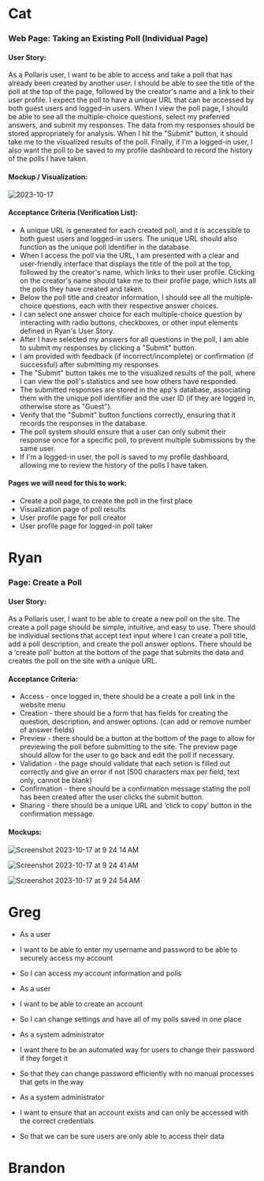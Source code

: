 # Cat

### Web Page: Taking an Existing Poll (Individual Page)

#### User Story:
As a Pollaris user, I want to be able to access and take a poll that has already been created by another user. I should be able to see the title of the poll at the top of the page, followed by the creator's name and a link to their user profile. I expect the poll to have a unique URL that can be accessed by both guest users and logged-in users. When I view the poll page, I should be able to see all the multiple-choice questions, select my preferred answers, and submit my responses. The data from my responses should be stored appropriately for analysis. When I hit the "Submit" button, it should take me to the visualized results of the poll. Finally, if I'm a logged-in user, I also want the poll to be saved to my profile dashboard to record the history of the polls I have taken. 

#### Mockup / Visualization:
![2023-10-17](https://github.com/catalinaescalona/greendevs/assets/68168149/83d034a4-7f09-4809-972a-856b556262da)


#### Acceptance Criteria (Verification List):
* A unique URL is generated for each created poll, and it is accessible to both guest users and logged-in users. The unique URL should also function as the unique poll identifier in the database.
* When I access the poll via the URL, I am presented with a clear and user-friendly interface that displays the title of the poll at the top, followed by the creator's name, which links to their user profile. Clicking on the creator's name should take me to their profile page, which lists all the polls they have created and taken. 
* Below the poll title and creator information, I should see all the multiple-choice questions, each with their respective answer choices.
* I can select one answer choice for each multiple-choice question by interacting with radio buttons, checkboxes, or other input elements defined in Ryan's User Story.
* After I have selected my answers for all questions in the poll, I am able to submit my responses by clicking a "Submit" button.
* I am provided with feedback (if incorrect/incomplete) or confirmation (if successful) after submitting my responses.
* The "Submit" button takes me to the visualized results of the poll, where I can view the poll's statistics and see how others have responded.
* The submitted responses are stored in the app's database, associating them with the unique poll identifier and the user ID (if they are logged in, otherwise store as "Guest").
* Verify that the "Submit" button functions correctly, ensuring that it records the responses in the database.
* The poll system should ensure that a user can only submit their response once for a specific poll, to prevent multiple submissions by the same user.
* If I'm a logged-in user, the poll is saved to my profile dashboard, allowing me to review the history of the polls I have taken.

#### Pages we will need for this to work:
* Create a poll page, to create the poll in the first place
* Visualization page of poll results
* User profile page for poll creator
* User profile page for logged-in poll taker


# Ryan

### Page: Create a Poll

#### User Story:
As a Pollaris user, I want to be able to create a new poll on the site. The create a poll page should be simple, intuitive, and easy to use. There should be individual sections that accept text input where I can create a poll title, add a poll description, and create the poll answer options. There should be a ‘create poll’ button at the bottom of the page that submits the data and creates the poll on the site with a unique URL.

#### Acceptance Criteria:
* Access - once logged in, there should be a create a poll link in the website menu
* Creation - there should be a form that has fields for creating the question, description, and answer options. (can add or remove number of answer fields)
* Preview - there should be a button at the bottom of the page to allow for previewing the poll before submitting to the site. The preview page should allow for the user to go back and edit the poll if necessary.
* Validation - the page should validate that each setion is filled out correctly and give an error if not (500 characters max per field, text only, cannot be blank)
* Confirmation - there should be a confirmation message stating the poll has been created after the user clicks the submit button.
* Sharing - there should be a unique URL and ‘click to copy’ button in the confirmation message.

#### Mockups:

![Screenshot 2023-10-17 at 9 24 14 AM](https://github.com/catalinaescalona/greendevs/assets/143199876/8a843699-1e02-41d6-9797-a7fd8b4fd058)

![Screenshot 2023-10-17 at 9 24 41 AM](https://github.com/catalinaescalona/greendevs/assets/143199876/73a311b1-b0be-48ce-8bea-823c431ce034)

![Screenshot 2023-10-17 at 9 24 54 AM](https://github.com/catalinaescalona/greendevs/assets/143199876/ee32ced6-8fb2-46d2-8c6a-b3e22631c3f1)


# Greg

* As a user
* I want to be able to enter my username and password to be able to securely access my account
* So I can access my account information and polls

* As a user
* I want to be able to create an account
* So I can change settings and have all of my polls saved in one place

* As a system administrator
* I want there to be an automated way for users to change their password if they forget it
* So that they can change password efficiently with no manual processes that gets in the way

* As a system administrator
* I want to ensure that an account exists and can only be accessed with the correct credentials
* So that we can be sure users are only able to access their data

# Brandon




